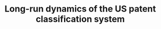 ---
citation: Lafond, Francois, 2018, "Long-run dynamics of the US patent classification
  system", https://doi.org/10.7910/DVN/ZJCDCE, Harvard Dataverse, V1
contributors: Francis Lafond
cost: None
description: The dataset contains several files used in the paper "Long-run dynamics
  of the US patent classification system" by François Lafond and Daniel Kim. The files
  contain data on the evolution of the number of classes in the United States Patent
  Classification System between 1836 and 2015, data on the original (at grant date)
  and current (2015) primary classification at the class level of patents granted
  between 1976 and 2015, and related supporting files.
last_edit: Mon, 19 Jun 2023 17:04:25 GMT
location: https://dataverse.harvard.edu/dataset.xhtml?persistentId=doi:10.7910/DVN/ZJCDCE
maintained_by: Francis Lafond
open_access: 'TRUE'
shortname: long-run
tags:
- patents
- classification systems
- reclassification
terms_of_use: CC0 1.0
timeframe: 1976-2015
title: Long-run dynamics of the US patent classification system
uuid: 4174f5a8-6590-4953-a430-2d530d354670
versioning: 'TRUE'
---